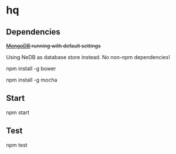 # hq
## Dependencies
~~<a href="http://www.mongodb.org/">MongoDB</a> running with default settings~~

Using NeDB as database store instead. No non-npm dependencies!

npm install -g bower

npm install -g mocha
## Start
npm start
## Test
npm test
